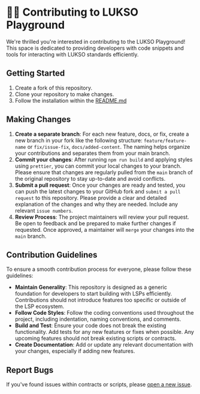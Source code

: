 # 💁‍♂️ Contributing to LUKSO Playground

We're thrilled you're interested in contributing to the LUKSO Playground! This space is dedicated to providing developers with code snippets and tools for interacting with LUKSO standards efficiently.

## Getting Started

1. Create a fork of this repository.
2. Clone your repository to make changes.
3. Follow the installation within the [README.md](./README.md)

## Making Changes

1. **Create a separate branch**: For each new feature, docs, or fix, create a new branch in your fork like the following structure: `feature/feature-name` or `fix/issue-fix`, `docs/added-content`. The naming helps organize your contributions and separates them from your main branch.
2. **Commit your changes**: After running `npm run build` and applying styles using `prettier`, you can commit your local changes to your branch. Please ensure that changes are regularly pulled from the `main` branch of the original repository to stay up-to-date and avoid conflicts.
3. **Submit a pull request**: Once your changes are ready and tested, you can push the latest changes to your GitHub fork and `submit a pull request` to this repository. Please provide a clear and detailed explanation of the changes and why they are needed. Include any relevant `issue numbers`.
4. **Review Process**: The project maintainers will review your pull request. Be open to feedback and be prepared to make further changes if requested. Once approved, a maintainer will `merge` your changes into the `main` branch.

## Contribution Guidelines

To ensure a smooth contribution process for everyone, please follow these guidelines:

- **Maintain Generality**: This repository is designed as a generic foundation for developers to start building with LSPs efficiently. Contributions should not introduce features too specific or outside of the LSP ecosystem.
- **Follow Code Styles**: Follow the coding conventions used throughout the project, including indentation, naming conventions, and comments.
- **Build and Test**: Ensure your code does not break the existing functionality. Add tests for any new features or fixes when possible. Any upcoming features should not break existing scripts or contracts.
- **Create Documentation**: Add or update any relevant documentation with your changes, especially if adding new features.

## Report Bugs

If you've found issues within contracts or scripts, please [open a new issue](https://github.com/lukso-network/lukso-playground/issues).
